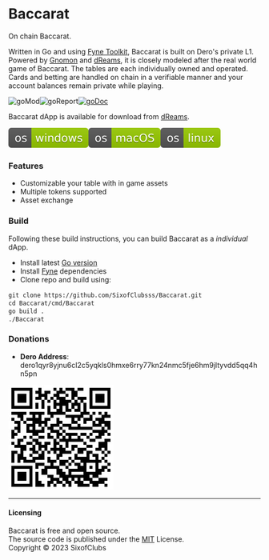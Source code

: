 # Baccarat
On chain Baccarat.

Written in Go and using [Fyne Toolkit](https://fyne.io/), Baccarat is built on Dero's private L1. Powered by [Gnomon](https://github.com/civilware/Gnomon) and [dReams](https://github.com/dReam-dApps/dReams), it is closely modeled after the real world game of Baccarat. The tables are each individually owned and operated. Cards and betting are handled on chain in a verifiable manner and your account balances remain private while playing.

![goMod](https://img.shields.io/github/go-mod/go-version/SixofClubsss/Baccarat.svg)![goReport](https://goreportcard.com/badge/github.com/SixofClubsss/Baccarat)[![goDoc](https://img.shields.io/badge/godoc-reference-blue.svg)](https://pkg.go.dev/github.com/SixofClubsss/Baccarat)

Baccarat dApp is available for download from [dReams](https://dreamdapps.io).

![windowsOS](https://raw.githubusercontent.com/SixofClubsss/dreamdappsite/main/assets/os-windows-green.svg)![macOS](https://raw.githubusercontent.com/SixofClubsss/dreamdappsite/main/assets/os-macOS-green.svg)![linuxOS](https://raw.githubusercontent.com/SixofClubsss/dreamdappsite/main/assets/os-linux-green.svg)

### Features
- Customizable your table with in game assets
- Multiple tokens supported
- Asset exchange

### Build
Following these build instructions, you can build Baccarat as a *individual* dApp.
- Install latest [Go version](https://go.dev/doc/install)
- Install [Fyne](https://developer.fyne.io/started/) dependencies
- Clone repo and build using:
```
git clone https://github.com/SixofClubsss/Baccarat.git
cd Baccarat/cmd/Baccarat
go build .
./Baccarat
```

### Donations
- **Dero Address**: dero1qyr8yjnu6cl2c5yqkls0hmxe6rry77kn24nmc5fje6hm9jltyvdd5qq4hn5pn

![DeroDonations](https://raw.githubusercontent.com/SixofClubsss/dreamdappsite/main/assets/DeroDonations.jpg)

---

#### Licensing

Baccarat is free and open source.   
The source code is published under the [MIT](https://github.com/SixofClubsss/Baccarat/blob/main/LICENSE) License.   
Copyright © 2023 SixofClubs  
